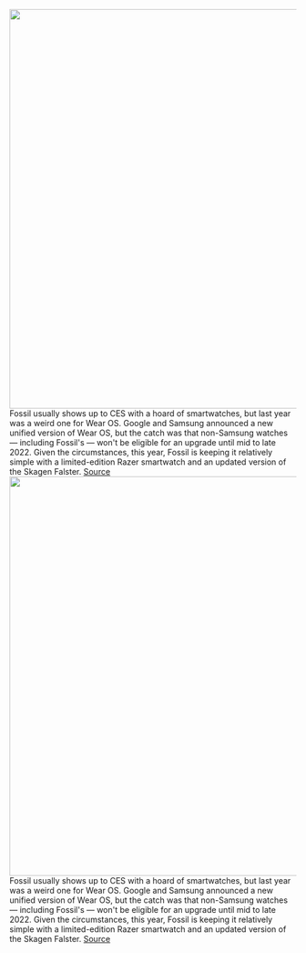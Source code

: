 <img src='https://cdn.vox-cdn.com/thumbor/d5eT5tp4e3aJtEJP9PJOnObCtbY=/0x0:2040x1360/1200x800/filters:focal(877x591:1203x917)/cdn.vox-cdn.com/uploads/chorus_image/image/70350381/vsong_211229_4952_0015_Recovered.0.jpg' width='700px' /><br/>
Fossil usually shows up to CES with a hoard of smartwatches, but last year was a weird one for Wear OS. Google and Samsung announced a new unified version of Wear OS, but the catch was that non-Samsung watches — including Fossil's — won't be eligible for an upgrade until mid to late 2022. Given the circumstances, this year, Fossil is keeping it relatively simple with a limited-edition Razer smartwatch and an updated version of the Skagen Falster.
<a href='https://www.theverge.com/2022/1/5/22864897/fossil-razer-skagen-gen-6-smartwatch-wear-os'> Source <a/><img src='https://cdn.vox-cdn.com/thumbor/d5eT5tp4e3aJtEJP9PJOnObCtbY=/0x0:2040x1360/1200x800/filters:focal(877x591:1203x917)/cdn.vox-cdn.com/uploads/chorus_image/image/70350381/vsong_211229_4952_0015_Recovered.0.jpg' width='700px' /><br/>
Fossil usually shows up to CES with a hoard of smartwatches, but last year was a weird one for Wear OS. Google and Samsung announced a new unified version of Wear OS, but the catch was that non-Samsung watches — including Fossil's — won't be eligible for an upgrade until mid to late 2022. Given the circumstances, this year, Fossil is keeping it relatively simple with a limited-edition Razer smartwatch and an updated version of the Skagen Falster.
<a href='https://www.theverge.com/2022/1/5/22864897/fossil-razer-skagen-gen-6-smartwatch-wear-os'> Source <a/>